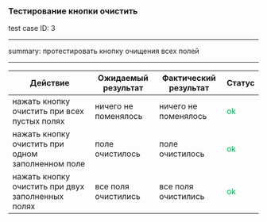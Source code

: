 
### Тестирование кнопки очистить
test case ID: 3
***
summary: протестировать кнопку очищения всех полей
***

| Действие | Ожидаемый результат | Фактический результат | Статус |
| ---- | ---- | ---- | ---- |
| нажать кнопку очистить при всех пустых полях | ничего не поменялось | ничего не поменялось | <font color="#00b050">ok</font> |
| нажать кнопку очистить при одном заполненном поле | поле очистилось | поле очистилось | <font color="#00b050">ok</font> |
| нажать кнопку очистить при двух заполненных полях | все поля очистились  | все поля очистились  | <font color="#00b050">ok</font> |






